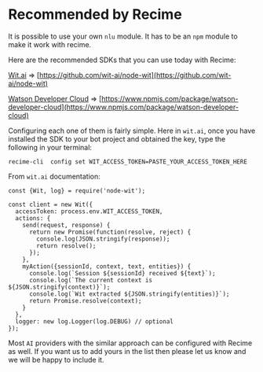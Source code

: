 # Recommended by Recime

It is possible to use your own `nlu` module. It has to be an `npm` module to make it work with recime.

Here are the recommended SDKs that you can use today with Recime:


[Wit.ai](https://wit.ai) =>
[https://github.com/wit-ai/node-wit](https://github.com/wit-ai/node-wit)

[Watson Developer Cloud](https://www.ibm.com/watson/developercloud/) =>
[https://www.npmjs.com/package/watson-developer-cloud](https://www.npmjs.com/package/watson-developer-cloud)


Configuring each one of them is fairly simple. Here in `wit.ai`, once you have installed the SDK to your bot project and obtained the key, type the following in your terminal:

```
recime-cli  config set WIT_ACCESS_TOKEN=PASTE_YOUR_ACCESS_TOKEN_HERE

```

From  `wit.ai` documentation:

```
const {Wit, log} = require('node-wit');

const client = new Wit({
  accessToken: process.env.WIT_ACCESS_TOKEN,
  actions: {
    send(request, response) {
      return new Promise(function(resolve, reject) {
        console.log(JSON.stringify(response));
        return resolve();
      });
    },
    myAction({sessionId, context, text, entities}) {
      console.log(`Session ${sessionId} received ${text}`);
      console.log(`The current context is ${JSON.stringify(context)}`);
      console.log(`Wit extracted ${JSON.stringify(entities)}`);
      return Promise.resolve(context);
    }
  },
  logger: new log.Logger(log.DEBUG) // optional
});

```

Most `AI` providers with the similar approach can be configured with Recime as well. If you want us to add yours in the list then please let us know and we will be happy to include it.
